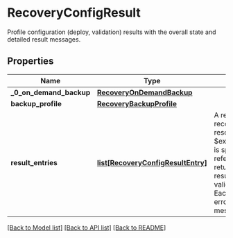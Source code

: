 # RecoveryConfigResult

Profile configuration (deploy, validation) results with the overall state and detailed result messages. 
## Properties
Name | Type | Description | Notes
------------ | ------------- | ------------- | -------------
**_0_on_demand_backup** | [**RecoveryOnDemandBackup**](.md) |  | [optional] 
**backup_profile** | [**RecoveryBackupProfile**](.md) |  | [optional] 
**result_entries** | [**list[RecoveryConfigResultEntry]**](RecoveryConfigResultEntry.md) | A reference to a recoveryConfigResultEntry resource. When the $expand query parameter is specified, the referenced resource is returned inline. Detailed result entries for both validation &amp; configration. Each result entry can be error/warning/info messages and the context.  | [optional] 

[[Back to Model list]](../README.md#documentation-for-models) [[Back to API list]](../README.md#documentation-for-api-endpoints) [[Back to README]](../README.md)



